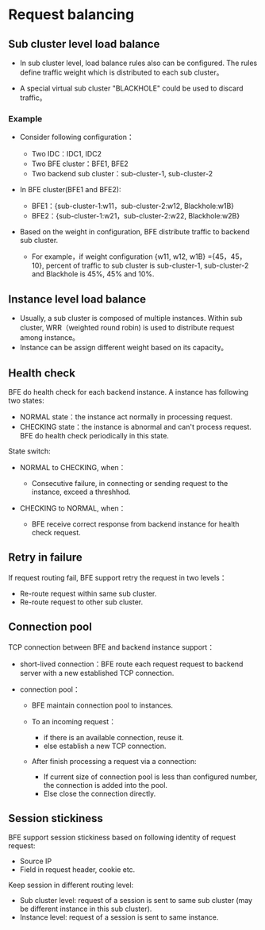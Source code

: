 # Request balancing

## Sub cluster level load balance

- In sub cluster level, load balance rules also can be configured. The rules define traffic weight which is distributed to each sub cluster。

- A special virtual sub cluster "BLACKHOLE" could be used to discard traffic。

### Example

- Consider following configuration：
    - Two IDC：IDC1, IDC2
    - Two BFE cluster：BFE1, BFE2
    - Two backend sub cluster：sub-cluster-1, sub-cluster-2

- In BFE cluster(BFE1 and BFE2):
    - BFE1：{sub-cluster-1:w11，sub-cluster-2:w12, Blackhole:w1B}
    - BFE2：{sub-cluster-1:w21，sub-cluster-2:w22, Blackhole:w2B}

- Based on the weight in configuration, BFE distribute traffic to backend sub cluster.
    - For example，if weight configuration {w11, w12, w1B} ={45，45，10}, percent of traffic to sub cluster is sub-cluster-1, sub-cluster-2 and Blackhole is 45%, 45% and 10%.


## Instance level load balance

- Usually, a sub cluster is composed of multiple instances. Within sub cluster, WRR（weighted round robin) is used to distribute request among instance。
- Instance can be assign different weight based on its capacity。

## Health check
BFE do health check for each backend instance. A instance has following two states: 

- NORMAL state：the instance act normally in processing request.
- CHECKING state：the instance is abnormal and can't process request. BFE do health check periodically in this state. 

State switch:
- NORMAL to CHECKING, when：
    - Consecutive failure, in connecting or sending request to the instance, exceed a threshhod.

- CHECKING to NORMAL, when：
    - BFE receive correct response from backend instance for health check request.


## Retry in failure

If request routing fail, BFE support retry the request in two levels：

- Re-route request within same sub cluster.
- Re-route request to other sub cluster.

## Connection pool

TCP connection between BFE and backend instance support：

- short-lived connection：BFE route each request request to backend server with a new established TCP connection.

- connection pool：
    - BFE maintain connection pool to instances.
    - To an incoming request：
        - if there is an available connection, reuse it.
        - else establish a new TCP connection.

    - After finish processing a request via a connection:
        - If current size of connection pool is less than configured number, the connection is added into the pool.
        - Else close the connection directly.

## Session stickiness

BFE support session stickiness based on following identity of request request:
- Source IP
- Field in request header, cookie etc.

Keep session in different routing level:
- Sub cluster level: request of a session is sent to same sub cluster (may be different instance in this sub cluster).
- Instance level: request of a session is sent to same instance.

